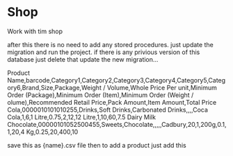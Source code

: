 # Shop
Work with tim shop

after this there is no need to add any stored procedures.
 just update the migration and run the project.
 if there is any privious version of this database just delete that update the new migration...
 
 
 
 
Product Name,barcode,Category1,Category2,Category3,Category4,Category5,Category6,Brand,Size,Package,Weight / Volume,Whole Price Per unit,Minimum Order (Package),Minimum Order (Item),Minimum Order (Weight / olume),Recommended Retail Price,Pack Amount,Item Amount,Total Price
Cola,0000010101010255,Drinks,Soft Drinks,Carbonated Drinks,,,,Coca Cola,1,6,1 Litre,0.75,2,12,12  Litre,1,10,60,7.5
Dairy Milk Chocolate,00000101052500455,Sweets,Chocolate,,,,,Cadbury,20,1,200g,0.1,1,20,4 Kg,0.25,20,400,10


 save this as {name}.csv file then to add a product just add this
